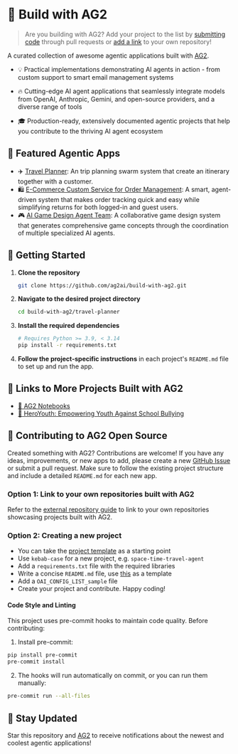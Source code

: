 # 🌟 Build with AG2

> Are you building with AG2? Add your project to the list by [submitting code](./project-template/) through pull requests or [add a link](./external_repo_guide.md) to your own repository!

A curated collection of awesome agentic applications built with [AG2](https://github.com/ag2ai/ag2).

- 💡 Practical implementations demonstrating AI agents in action - from custom support to smart email management systems

- 🔥 Cutting-edge AI agent applications that seamlessly integrate models from OpenAI, Anthropic, Gemini, and open-source providers, and a diverse range of tools

- 🎓 Production-ready, extensively documented agentic projects that help you contribute to the thriving AI agent ecosystem

## 📂 Featured Agentic Apps

- ✈️ [Travel Planner](travel-planner): An trip planning swarm system that create an itinerary together with a customer.
- 🛍️ [E-Commerce Custom Service for Order Management](e-commerce-customer-service): A smart, agent-driven system that makes order tracking quick and easy while simplifying returns for both logged-in and guest users.
- 🎮 [AI Game Design Agent Team](game-design-agent-team): A collaborative game design system that generates comprehensive game concepts through the coordination of multiple specialized AI agents.

## 🚀 Getting Started

1. **Clone the repository**

   ```bash
   git clone https://github.com/ag2ai/build-with-ag2.git
   ```

2. **Navigate to the desired project directory**

   ```bash
   cd build-with-ag2/travel-planner
   ```

3. **Install the required dependencies**

   ```bash
   # Requires Python >= 3.9, < 3.14
   pip install -r requirements.txt
   ```

4. **Follow the project-specific instructions** in each project's `README.md` file to set up and run the app.

## 🔗 Links to More Projects Built with AG2

- [📓 AG2 Notebooks](https://github.com/ag2ai/ag2/tree/main/notebook)
- [🦸 HeroYouth: Empowering Youth Against School Bullying](https://github.com/linmou/HeroYouth)

## 🤝 Contributing to AG2 Open Source

Created something with AG2? Contributions are welcome! If you have any ideas, improvements, or new apps to add, please create a new [GitHub Issue](https://github.com/ag2ai/build-with-ag2/issues) or submit a pull request. Make sure to follow the existing project structure and include a detailed `README.md` for each new app.

### Option 1: Link to your own repositories built with AG2

Refer to the [external repository guide](./external_repo_guide.md) to link to your own repositories showcasing projects built with AG2.

### Option 2: Creating a new project

- You can take the [project template](./project-template/) as a starting point
- Use `kebab-case` for a new project, e.g. `space-time-travel-agent`
- Add a `requirements.txt` file with the required libraries
- Write a concise `README.md` file, use [this](./project-template/README.md) as a template
- Add a `OAI_CONFIG_LIST_sample` file
- Create your project and contribute. Happy coding!

#### Code Style and Linting

This project uses pre-commit hooks to maintain code quality. Before contributing:

1. Install pre-commit:

```bash
pip install pre-commit
pre-commit install
```

2. The hooks will run automatically on commit, or you can run them manually:

```bash
pre-commit run --all-files
```

## 🌟 **Stay Updated**

Star this repository and [AG2](https://github.com/ag2ai/ag2) to receive notifications about the newest and coolest agentic applications!
